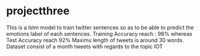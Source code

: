 # projectthree

This is a lstm model to train twitter sentences so as to be able to predict the emotions label of each sentences.
Training Accuracy reach : 98% whereas Test Accuracy reach 92% 
Maximu length of tweets is around 30 words. Dataset consist of a month tweets with regards to the topic IOT
